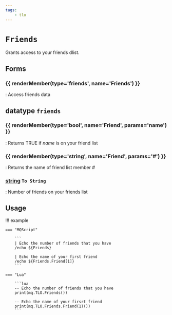 ```yaml
---
tags:
    - tlo
---
```

# `Friends`

Grants access to your friends dlist.

## Forms

### {{ renderMember(type='friends', name='Friends') }}

:   Access friends data


## datatype `friends`

### {{ renderMember(type='bool', name='Friend', params='name') }}

:   Returns TRUE if _name_ is on your friend list

### {{ renderMember(type='string', name='Friend', params='#') }}

:   Returns the name of friend list member _\#_

### [string][string] `To String`

:   Number of friends on your friends list



## Usage

!!! example

    === "MQScript"

        ```
        | Echo the number of friends that you have
        /echo ${Friends}

        | Echo the name of your first friend
        /echo ${Friends.Friend[1]}
        ```

    === "Lua"

        ```lua
        -- Echo the number of friends that you have
        print(mq.TLO.Friends())

        -- Echo the name of your firsrt friend
        print(mq.TLO.Friends.Friend(1)())
        ```

[string]: ../data-types/datatype-string.md
[bool]: ../data-types/datatype-bool.md
[friends]: #datatype-friends
